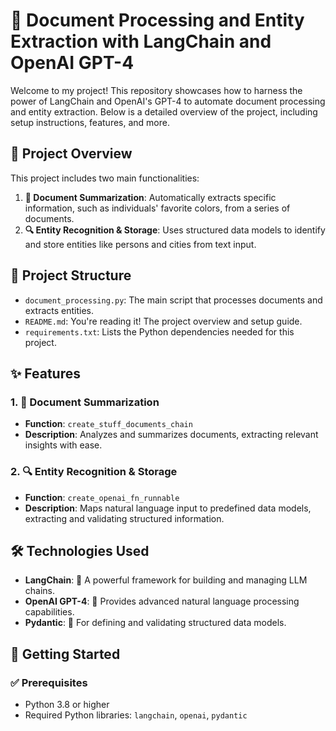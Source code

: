 # 📄 Document Processing and Entity Extraction with LangChain and OpenAI GPT-4

Welcome to my project! This repository showcases how to harness the power of LangChain and OpenAI's GPT-4 to automate document processing and entity extraction. Below is a detailed overview of the project, including setup instructions, features, and more.

## 🚀 Project Overview

This project includes two main functionalities:

1. **📜 Document Summarization**: Automatically extracts specific information, such as individuals' favorite colors, from a series of documents.
2. **🔍 Entity Recognition & Storage**: Uses structured data models to identify and store entities like persons and cities from text input.

## 📂 Project Structure

- `document_processing.py`: The main script that processes documents and extracts entities.
- `README.md`: You're reading it! The project overview and setup guide.
- `requirements.txt`: Lists the Python dependencies needed for this project.

## ✨ Features

### 1. 📜 Document Summarization
- **Function**: `create_stuff_documents_chain`
- **Description**: Analyzes and summarizes documents, extracting relevant insights with ease.

### 2. 🔍 Entity Recognition & Storage
- **Function**: `create_openai_fn_runnable`
- **Description**: Maps natural language input to predefined data models, extracting and validating structured information.

## 🛠 Technologies Used

- **LangChain**: 🧠 A powerful framework for building and managing LLM chains.
- **OpenAI GPT-4**: 🤖 Provides advanced natural language processing capabilities.
- **Pydantic**: 📏 For defining and validating structured data models.

## 🚀 Getting Started

### ✅ Prerequisites

- Python 3.8 or higher
- Required Python libraries: `langchain`, `openai`, `pydantic`

